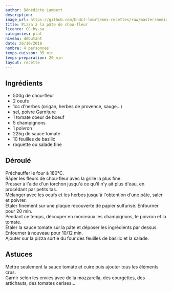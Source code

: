 ```yaml
---
author: Bénédicte Lambert
description: 
image_url: https://github.com/bndct-lmbrt/mes-recettes/raw/master/medias/pizza-chou-fleur.jpg
title: Pizza à la pâte de chou-fleur
licence: CC-by-sa
categories: plat
niveau: débutant
date: 26/10/2018
nombre: 4 personnes
temps-cuisson: 35 min
temps-preparation: 20 min
layout: recette
---
```



## Ingrédients  

* 500g de chou-fleur
* 2 oeufs
* 1cc d'herbes (origan, herbes de provence, sauge...)
* sel, poivre
Garniture  
* 1 tomate coeur de boeuf
* 5 champignons
* 1 poivron
* 225g de sauce tomate
* 10 feuilles de basilic
* roquette ou salade fine



## Déroulé 

Préchauffer le four à 180°C.  
Râper les fleurs de chou-fleur avec la grille la plus fine.  
Presser à l'aide d'un torchon jusqu'à ce qu'il n'y ait plus d'eau, en procédant par petits tas.  
Mélanger avec les oeufs et les herbes jusqu'à l'obtention d'une pâte, saler et poivrer.  
Étaler finement sur une plaque recouverte de papier sulfurisé. 
Enfourner pour 20 min.  
Pendant ce temps,  découper en morceaux les champignons, le poivron et la tomate.  
Étaler la sauce tomate sur la pâte et déposer les ingrédients par dessus.  
Enfourner à nouveau pour 10/12 min.  
Ajouter sur la pizza sortie du four des feuilles de basilic et la salade.  

## Astuces

Mettre seulement la sauce tomate et cuire puis ajouter tous les éléments crus.  
Garnir selon les envies avec de la mozzarella, des courgettes, des artichauts, des tomates cerises...  
 
